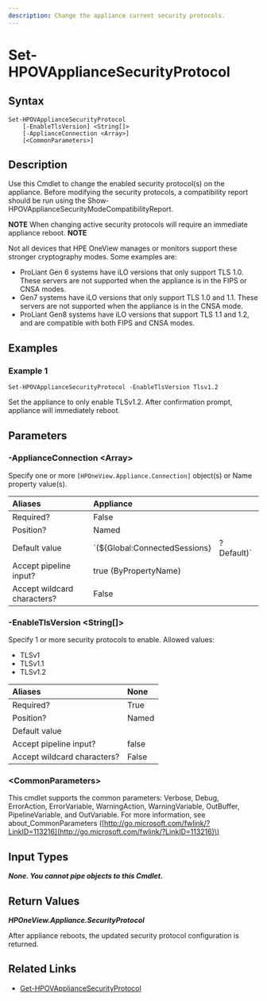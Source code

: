 ```yaml
---
description: Change the appliance current security protocols.
---
```


# Set-HPOVApplianceSecurityProtocol

## Syntax

```text
Set-HPOVApplianceSecurityProtocol
    [-EnableTlsVersion] <String[]>
    [-ApplianceConnection <Array>]
    [<CommonParameters>]
```

## Description

Use this Cmdlet to change the enabled security protocol\(s\) on the appliance. Before modifying the security protocols, a compatibility report should be run using the Show-HPOVApplianceSecurityModeCompatibilityReport.

**NOTE** When changing active security protocols will require an immediate appliance reboot. **NOTE**

Not all devices that HPE OneView manages or monitors support these stronger cryptography modes. Some examples are:

* ProLiant Gen 6 systems have iLO versions that only support TLS 1.0. These servers are not supported when the appliance is in the FIPS or CNSA modes.
* Gen7 systems have iLO versions that only support TLS 1.0 and 1.1. These servers are not supported when the appliance is in the CNSA mode.
* ProLiant Gen8 systems have iLO versions that support TLS 1.1 and 1.2, and are compatible with both FIPS and CNSA modes.

## Examples

### Example 1

```text
Set-HPOVApplianceSecurityProtocol -EnableTlsVersion Tlsv1.2
```

Set the appliance to only enable TLSv1.2. After confirmation prompt, appliance will immediately reboot.

## Parameters

### -ApplianceConnection &lt;Array&gt;

Specify one or more `[HPOneView.Appliance.Connection]` object\(s\) or Name property value\(s\).

| Aliases | Appliance |  |
| :--- | :--- | :--- |
| Required? | False |  |
| Position? | Named |  |
| Default value | \`\(${Global:ConnectedSessions} | ? Default\)\` |
| Accept pipeline input? | true \(ByPropertyName\) |  |
| Accept wildcard characters? | False |  |

### -EnableTlsVersion &lt;String\[\]&gt;

Specify 1 or more security protocols to enable. Allowed values:

* TLSv1
* TLSv1.1
* TLSv1.2

| Aliases | None |
| :--- | :--- |
| Required? | True |
| Position? | Named |
| Default value |  |
| Accept pipeline input? | false |
| Accept wildcard characters? | False |

### &lt;CommonParameters&gt;

This cmdlet supports the common parameters: Verbose, Debug, ErrorAction, ErrorVariable, WarningAction, WarningVariable, OutBuffer, PipelineVariable, and OutVariable. For more information, see about\_CommonParameters \([http://go.microsoft.com/fwlink/?LinkID=113216](http://go.microsoft.com/fwlink/?LinkID=113216)\)

## Input Types

_**None. You cannot pipe objects to this Cmdlet.**_

## Return Values

_**HPOneView.Appliance.SecurityProtocol**_

After appliance reboots, the updated security protocol configuration is returned.

## Related Links

* [Get-HPOVApplianceSecurityProtocol](get-hpovappliancesecurityprotocol.md)

